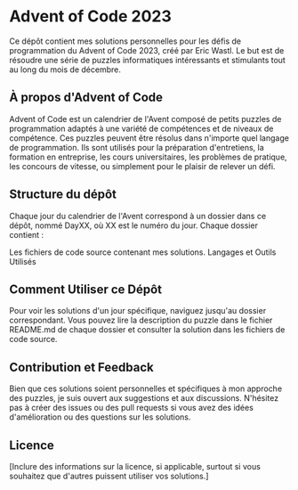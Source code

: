 # Advent of Code 2023
Ce dépôt contient mes solutions personnelles pour les défis de programmation du Advent of Code 2023, créé par Eric Wastl. Le but est de résoudre une série de puzzles informatiques intéressants et stimulants tout au long du mois de décembre.

## À propos d'Advent of Code
Advent of Code est un calendrier de l'Avent composé de petits puzzles de programmation adaptés à une variété de compétences et de niveaux de compétence. Ces puzzles peuvent être résolus dans n'importe quel langage de programmation. Ils sont utilisés pour la préparation d'entretiens, la formation en entreprise, les cours universitaires, les problèmes de pratique, les concours de vitesse, ou simplement pour le plaisir de relever un défi.

## Structure du dépôt
Chaque jour du calendrier de l'Avent correspond à un dossier dans ce dépôt, nommé DayXX, où XX est le numéro du jour. Chaque dossier contient :

Les fichiers de code source contenant mes solutions.
Langages et Outils Utilisés

## Comment Utiliser ce Dépôt
Pour voir les solutions d'un jour spécifique, naviguez jusqu'au dossier correspondant. Vous pouvez lire la description du puzzle dans le fichier README.md de chaque dossier et consulter la solution dans les fichiers de code source.

## Contribution et Feedback
Bien que ces solutions soient personnelles et spécifiques à mon approche des puzzles, je suis ouvert aux suggestions et aux discussions. N'hésitez pas à créer des issues ou des pull requests si vous avez des idées d'amélioration ou des questions sur les solutions.


## Licence
[Inclure des informations sur la licence, si applicable, surtout si vous souhaitez que d'autres puissent utiliser vos solutions.]
